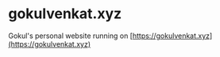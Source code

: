 # gokulvenkat.xyz

Gokul's personal website running on [https://gokulvenkat.xyz](https://gokulvenkat.xyz)